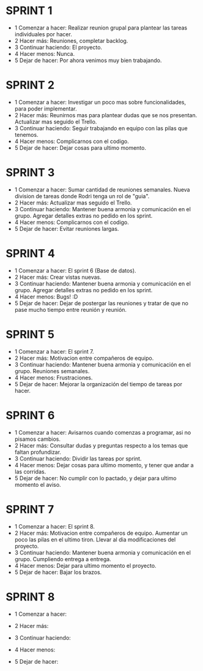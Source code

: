 # SPRINT 1
- 1 Comenzar a hacer: 
    Realizar reunion grupal para plantear las tareas individuales por hacer. 
- 2 Hacer más:
    Reuniones, completar backlog.
- 3 Continuar haciendo:
    El proyecto. 
- 4 Hacer menos:
    Nunca.
- 5 Dejar de hacer:
    Por ahora venimos muy bien trabajando. 
# SPRINT 2
- 1 Comenzar a hacer: 
    Investigar un poco mas sobre funcionalidades, para poder implementar.
- 2 Hacer más:
    Reunirnos mas para plantear dudas que se nos presentan. Actualizar mas seguido el Trello.
- 3 Continuar haciendo:
    Seguir trabajando en equipo con las pilas que tenemos.
- 4 Hacer menos:
    Complicarnos con el codigo.
- 5 Dejar de hacer:
    Dejar cosas para ultimo momento.
# SPRINT 3
- 1 Comenzar a hacer: 
    Sumar cantidad de reuniones semanales. Nueva division de tareas donde Rodri tenga un rol de "guia".
- 2 Hacer más:
    Actualizar mas seguido el Trello. 
- 3 Continuar haciendo:
    Mantener buena armonia y comunicación en el grupo. Agregar detalles extras no pedido en los sprint.
- 4 Hacer menos:
    Complicarnos con el codigo.
- 5 Dejar de hacer:
    Evitar reuniones largas.
# SPRINT 4
- 1 Comenzar a hacer: 
    El sprint 6 (Base de datos).
- 2 Hacer más:
    Crear vistas nuevas. 
- 3 Continuar haciendo:
    Mantener buena armonia y comunicación en el grupo. Agregar detalles extras no pedido en los sprint. 
- 4 Hacer menos:
    Bugs! :D
- 5 Dejar de hacer:
    Dejar de postergar las reuniones y tratar de que no pase mucho tiempo entre reunión y reunión. 
# SPRINT 5
- 1 Comenzar a hacer: 
    El sprint 7.
- 2 Hacer más:
    Motivacion entre compañeros de equipo. 
- 3 Continuar haciendo:
    Mantener buena armonia y comunicación en el grupo. Reuniones semanales.
- 4 Hacer menos:
    Frustraciones. 
- 5 Dejar de hacer:
    Mejorar la organización del tiempo de tareas por hacer.
# SPRINT 6
- 1 Comenzar a hacer: 
    Avisarnos cuando comenzas a programar, asi no pisamos cambios.
- 2 Hacer más:
    Consultar dudas y preguntas respecto a los temas que faltan profundizar. 
- 3 Continuar haciendo:
    Dividir las tareas por sprint.
- 4 Hacer menos:
    Dejar cosas para ultimo momento, y tener que andar a las corridas. 
- 5 Dejar de hacer:
    No cumplir con lo pactado, y dejar para ultimo momento el aviso.
# SPRINT 7
- 1 Comenzar a hacer: 
    El sprint 8.
- 2 Hacer más:
    Motivacion entre compañeros de equipo. Aumentar un poco las pilas en el ultimo tiron. Llevar al dia modificaciones del proyecto.
- 3 Continuar haciendo:
    Mantener buena armonia y comunicación en el grupo. Cumpliendo entrega a entrega.
- 4 Hacer menos:
    Dejar para ultimo momento el proyecto. 
- 5 Dejar de hacer:
    Bajar los brazos.

# SPRINT 8
- 1 Comenzar a hacer: 

- 2 Hacer más:

- 3 Continuar haciendo:

- 4 Hacer menos:

- 5 Dejar de hacer:
